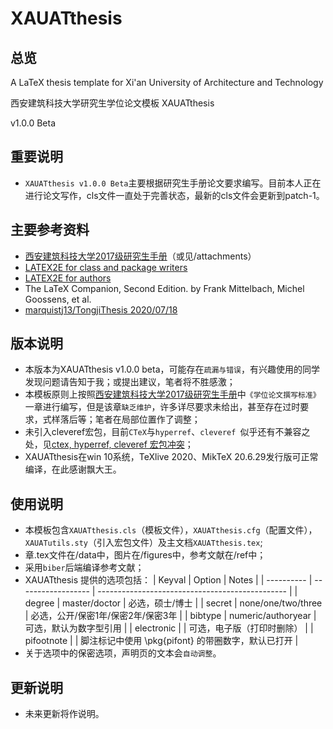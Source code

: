 # XAUATthesis
## 总览
A LaTeX thesis template for Xi'an University of Architecture and Technology

西安建筑科技大学研究生学位论文模板 XAUATthesis

v1.0.0 Beta

## 重要说明
* `XAUATthesis v1.0.0 Beta`主要根据研究生手册论文要求编写。目前本人正在进行论文写作，cls文件一直处于完善状态，最新的cls文件会更新到patch-1。

## 主要参考资料
* [西安建筑科技大学2017级研究生手册](http://gs.xauat.edu.cn)（或见/attachments）
* [LATEX2E for class and package writers](https://www.latex-project.org)
* [LATEX2E for authors](https://www.latex-project.org)
* The LaTeX Companion, Second Edition. by Frank Mittelbach, Michel Goossens, et al.
* [marquistj13/TongjiThesis 2020/07/18](https://github.com/marquistj13/TongjiThesis)

## 版本说明
* 本版本为XAUATthesis v1.0.0 beta，可能存在`疏漏与错误`，有兴趣使用的同学发现问题请告知于我；或提出建议，笔者将不胜感激；
* 本模板原则上按照[西安建筑科技大学2017级研究生手册](http://gs.xauat.edu.cn)中`《学位论文撰写标准》`一章进行编写，但是该章`缺乏维护`，许多详尽要求未给出，甚至存在过时要求，式样落后等；笔者在局部位置作了调整；
* 未引入cleveref宏包，目前`CTeX`与`hyperref`、`cleveref `似乎还有不兼容之处，见[ctex, hyperref, cleveref 宏包冲突](https://gitmemory.com/issue/CTeX-org/ctex-kit/524/648526619)；
* XAUATthesis在win 10系统，TeXlive 2020、MikTeX 20.6.29发行版可正常编译，在此感谢飘大王。

## 使用说明
* 本模板包含`XAUATthesis.cls`（模板文件），`XAUATthesis.cfg`（配置文件），`XAUATutils.sty`（引入宏包文件）及主文档`XAUATthesis.tex`;
* 章.tex文件在/data中，图片在/figures中，参考文献在/ref中；
* 采用`biber`后端编译参考文献；
* XAUATthesis 提供的选项包括：
  | Keyval     | Option             | Notes                                           |
  | ---------- | ------------------ | ----------------------------------------------- |
  | degree     | master/doctor      | 必选，硕士/博士                                  |
  | secret     | none/one/two/three | 必选，公开/保密1年/保密2年/保密3年                |
  | bibtype    | numeric/authoryear | 可选，默认为数字型引用                            |
  | electronic |                    | 可选，电子版（打印时删除）                        |
  | pifootnote |                    | 脚注标记中使用 \pkg{pifont} 的带圈数字，默认已打开 |
* 关于选项中的保密选项，声明页的文本会`自动调整`。

## 更新说明
* 未来更新将作说明。

